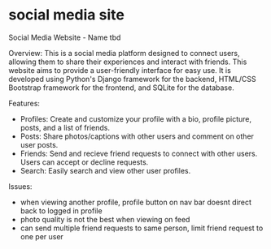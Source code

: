 # social media site
Social Media Website - Name tbd

Overview:
This is a social media platform designed to connect users, allowing them to share their experiences and interact with friends. This website aims to provide a user-friendly interface for easy use. It is developed using Python's Django framework for the backend, HTML/CSS Bootstrap framework for the frontend, and SQLite for the database.  

Features:
- Profiles: Create and customize your profile with a bio, profile picture, posts, and a list of friends.
- Posts: Share photos/captions with other users and comment on other user posts.
- Friends: Send and recieve friend requests to connect with other users. Users can accept or decline requests.
- Search: Easily search and view other user profiles. 

Issues:
- when viewing another profile, profile button on nav bar doesnt direct back to logged in profile
- photo quality is not the best when viewing on feed
- can send multiple friend requests to same person, limit friend request to one per user
